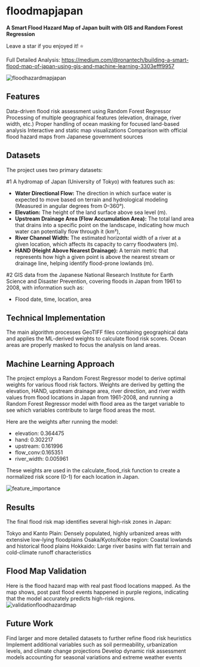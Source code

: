 # floodmapjapan
**A Smart Flood Hazard Map of Japan built with GIS and Random Forest Regression** 

Leave a star if you enjoyed it! ⭐️

Full Detailed Analysis: https://medium.com/@ronantech/building-a-smart-flood-map-of-japan-using-gis-and-machine-learning-3303efff9957

![floodhazardmapjapan](https://github.com/user-attachments/assets/034ae90e-4b4d-481d-aef6-65e66fd96105)




## Features

Data-driven flood risk assessment using Random Forest Regressor
Processing of multiple geographical features (elevation, drainage, river width, etc.)
Proper handling of ocean masking for focused land-based analysis
Interactive and static map visualizations
Comparison with official flood hazard maps from Japanese government sources

## Datasets
The project uses two primary datasets:

#1 A hydromap of Japan (University of Tokyo) with features such as:

* **Water Directional Flow:** The direction in which surface water is expected to move based on terrain and hydrological modeling (Measured in angular degrees from 0–360°).
* **Elevation:** The height of the land surface above sea level (m).
* **Upstream Drainage Area (Flow Accumulation Area):** The total land area that drains into a specific point on the landscape, indicating how much water can potentially flow through it (km²),
* **River Channel Width:** The estimated horizontal width of a river at a given location, which affects its capacity to carry floodwaters (m).
* **HAND (Height Above Nearest Drainage):** A terrain metric that represents how high a given point is above the nearest stream or drainage line, helping identify flood-prone lowlands (m).

#2 GIS data from the Japanese National Research Institute for Earth Science and Disaster Prevention, covering floods in Japan from 1961 to 2008, with information such as:
* Flood date, time, location, area


## Technical Implementation
The main algorithm processes GeoTIFF files containing geographical data and applies the ML-derived weights to calculate flood risk scores. Ocean areas are properly masked to focus the analysis on land areas.

## Machine Learning Approach
The project employs a Random Forest Regressor model to derive optimal weights for various flood risk factors. Weights are derived by getting the elevation, HAND, upstream drainage area, river direction, and river width values from flood locations in Japan from 1961-2008, and running a Random Forest Regressor model with flood area as the target variable to see which variables contribute to large flood areas the most. 

Here are the weights after running the model:

* elevation: 0.364475
* hand: 0.302217
* upstream: 0.161996
* flow_conv:0.165351
* river_width: 0.005961

These weights are used in the calculate_flood_risk function to create a normalized risk score (0-1) for each location in Japan. 

![feature_importance](https://github.com/user-attachments/assets/c3125fd6-7019-4bd8-ab10-daf947bc9e14)

## Results
The final flood risk map identifies several high-risk zones in Japan:

Tokyo and Kanto Plain: Densely populated, highly urbanized areas with extensive low-lying floodplains
Osaka/Kyoto/Kobe region: Coastal lowlands and historical flood plains
Hokkaido: Large river basins with flat terrain and cold-climate runoff characteristics

## Flood Map Validation

Here is the flood hazard map with real past flood locations mapped. As the map shows, post past flood events happened in purple regions, indicating that the model accurately predicts high-risk regions.
![validationfloodhazardmap](https://github.com/user-attachments/assets/92260e4c-e1c3-4b0e-95e8-49f44f41577a)


## Future Work
Find larger and more detailed datasets to further refine flood risk heuristics
Implement additional variables such as soil permeability, urbanization levels, and climate change projections
Develop dynamic risk assessment models accounting for seasonal variations and extreme weather events
